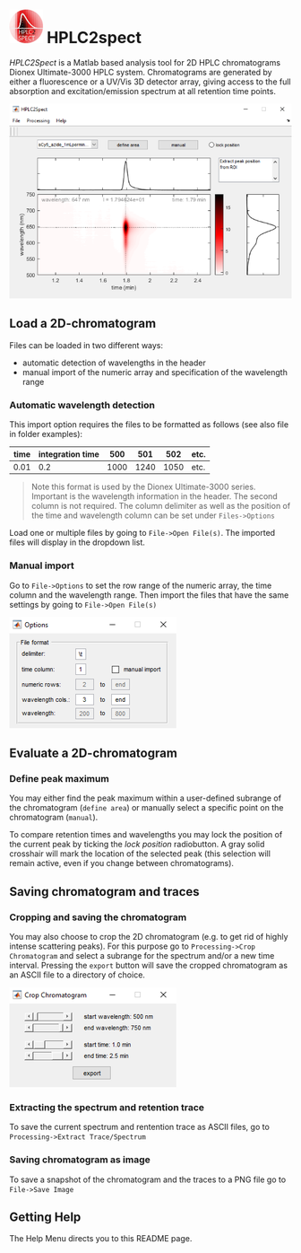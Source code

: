 # <img src="docs/hplc2spect_icon.png" alt="" width=60> HPLC2spect

*HPLC2Spect* is a Matlab based analysis tool for 2D HPLC chromatograms Dionex Ultimate-3000 HPLC system. Chromatograms are generated by either a fluorescence or a UV/Vis 3D detector array, giving access to the full absorption and excitation/emission spectrum at all retention time points.

<img src="docs/interface_HPLC2Spect.png" alt="" width=pixels>

## Load a 2D-chromatogram
Files can be loaded in two different ways:
- automatic detection of wavelengths in the header 
- manual import of the numeric array and specification of the wavelength range

### Automatic wavelength detection
This import option requires the files to be formatted as follows (see also file in folder examples):

| time | integration time | 500 | 501 | 502 | etc. |
| --- | --- | --- | --- | --- | --- |
| 0.01 | 0.2 | 1000 | 1240 | 1050 | etc. |

> Note this format is used by the Dionex Ultimate-3000 series. Important is the wavelength information in the header. The second column is not required. The column delimiter as well as the position of the time and wavelength column can be set under `Files->Options`

Load one or multiple files by going to `File->Open File(s)`. The imported files will display in the dropdown list.

### Manual import
Go to `File->Options` to set the row range of the numeric array, the time column and the wavelength range. Then import the files that have the same settings by going to `File->Open File(s)`

<img src="docs/fileimport_options.png" alt="" width=pixels>


## Evaluate a 2D-chromatogram

### Define peak maximum
You may either find the peak maximum within a user-defined subrange of the chromatogram (`define area`) or manually select a specific point on the chromatogram (`manual`).

To compare retention times and wavelengths you may lock the position of the current peak by ticking the *lock position* radiobutton. A gray solid crosshair will mark the location of the selected peak (this selection will remain active, even if you change between chromatograms).

## Saving chromatogram and traces

### Cropping and saving the chromatogram
You may also choose to crop the 2D chromatogram (e.g. to get rid of highly intense scattering peaks). For this purpose go to `Processing->Crop Chromatogram` and select a subrange for the spectrum and/or a new time interval. Pressing the `export` button will save the cropped chromatogram as an ASCII file to a directory of choice.

<img src="docs/cropping_chromatogram.png" alt="" width=pixels>


### Extracting the spectrum and retention trace
To save the current spectrum and rentention trace as ASCII files, go to `Processing->Extract Trace/Spectrum`
 
### Saving chromatogram as image
To save a snapshot of the chromatogram and the traces to a PNG file go to `File->Save Image`

## Getting Help
The Help Menu directs you to this README page.
